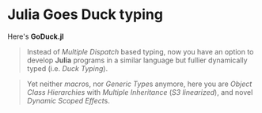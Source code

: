 # Julia Goes Duck typing

Here's **GoDuck.jl**

> Instead of *Multiple Dispatch* based typing, now you have an option to develop **Julia** programs in a similar language but fullier dynamically typed (i.e. *Duck Typing*).

> Yet neither *macro*s, nor *Generic Type*s anymore, here you are *Object Class Hierarchies* with *Multiple Inheritance* (*S3 linearized*), and novel *Dynamic Scoped Effect*s.
